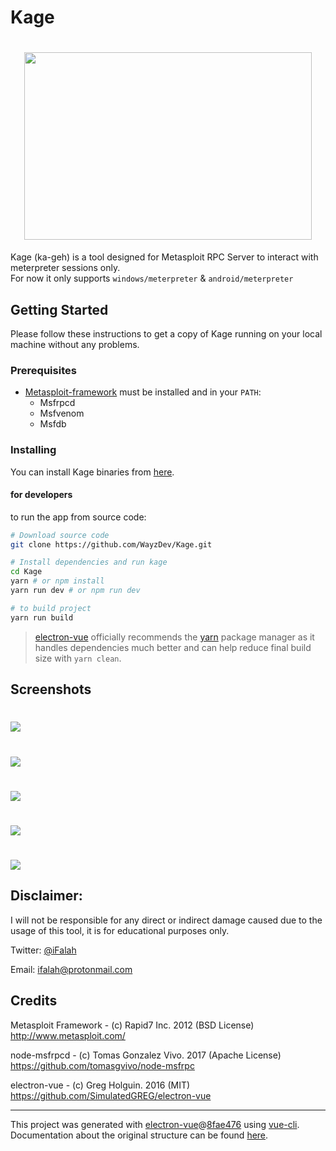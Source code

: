 # Kage


<h1 align="center">
  <img width="460" height="300" src="https://github.com/WayzDev/Kage/blob/master/static/kage-logo.svg">
</h1>

   
Kage (ka-geh) is a tool designed for Metasploit RPC Server to interact with meterpreter sessions only.<br>
For now it only supports `windows/meterpreter` & `android/meterpreter`
## Getting Started
Please follow these instructions to get a copy of Kage running on your local machine without any problems.
### Prerequisites
* [Metasploit-framework](https://github.com/rapid7/metasploit-framework) must be installed and in your `PATH`:
    * Msfrpcd
    * Msfvenom
    * Msfdb


### Installing
You can install Kage binaries from [here](https://github.com/WayzDev/Kage/releases).
#### for developers
to run the app from source code:
```bash
# Download source code
git clone https://github.com/WayzDev/Kage.git

# Install dependencies and run kage
cd Kage
yarn # or npm install
yarn run dev # or npm run dev

# to build project
yarn run build
```
> [electron-vue](https://simulatedgreg.gitbooks.io/electron-vue/content/en/getting_started.html) officially recommends the [yarn](https://yarnpkg.com/en/) package manager as it handles dependencies much better and can help reduce final build size with `yarn clean`. 

## Screenshots

<h1>
  <img src="https://github.com/WayzDev/Kage/blob/master/screenshots/server.png">
</h1>
<h1>
  <img src="https://github.com/WayzDev/Kage/blob/master/screenshots/dashboard.png">
</h1>
<h1>
  <img  src="https://github.com/WayzDev/Kage/blob/master/screenshots/sessions.png">
</h1>
<h1>
  <img src="https://github.com/WayzDev/Kage/blob/master/screenshots/control-panel1.png">
</h1>
<h1>
  <img src="https://github.com/WayzDev/Kage/blob/master/screenshots/file-manager.png">
</h1>

## Disclaimer: 
I will not be responsible for any direct or indirect damage caused due to the usage of this tool, it is for educational purposes only.

Twitter: [@iFalah](https://twitter.com/ifalah_)

Email: ifalah@protonmail.com
## Credits
Metasploit Framework - (c) Rapid7 Inc. 2012 (BSD License)<br>
http://www.metasploit.com/

node-msfrpcd - (c) Tomas Gonzalez Vivo. 2017 (Apache License)<br>
https://github.com/tomasgvivo/node-msfrpc

electron-vue - (c) Greg Holguin. 2016 (MIT)<br>
https://github.com/SimulatedGREG/electron-vue

---
This project was generated with [electron-vue](https://github.com/SimulatedGREG/electron-vue)@[8fae476](https://github.com/SimulatedGREG/electron-vue/tree/8fae4763e9d225d3691b627e83b9e09b56f6c935) using [vue-cli](https://github.com/vuejs/vue-cli). Documentation about the original structure can be found [here](https://simulatedgreg.gitbooks.io/electron-vue/content/index.html).
